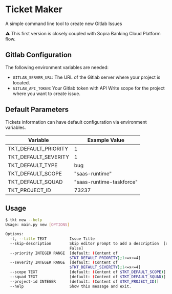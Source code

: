 # Ticket Maker

A simple command line tool to create new Gitlab Issues

:warning: This first version is closely coupled with Sopra Banking Cloud Platform flow.

## Gitlab Configuration

The following environment variables are needed:

- `GITLAB_SERVER_URL`: The URL of the Gitlab server where your project is located.
- `GITLAB_API_TOKEN`: Your Gitlab token with API Write scope for the project where you want to create issue.

## Default Parameters

Tickets information can have default configuration via environment variables.

| Variable             | Example Value            |
|----------------------|--------------------------|
| TKT_DEFAULT_PRIORITY | 1                        |
| TKT_DEFAULT_SEVERITY | 1                        |
| TKT_DEFAULT_TYPE     | bug                      |
| TKT_DEFAULT_SCOPE    | "saas-runtime"           |
| TKT_DEFAULT_SQUAD    | "saas-runtime-taskforce" |
| TKT_PROJECT_ID       | 73237                    |

## Usage

```bash
$ tkt new --help
Usage: main.py new [OPTIONS]

Options:
  -t, --title TEXT          Issue Title
  --skip-description        Skip editor prompt to add a description  [default:
                            False]
  --priority INTEGER RANGE  [default: (Content of
                            $TKT_DEFAULT_PRIORITY);1<=x<=4]
  --severity INTEGER RANGE  [default: (Content of
                            $TKT_DEFAULT_SEVERITY);1<=x<=4]
  --scope TEXT              [default: (Content of $TKT_DEFAULT_SCOPE)]
  --squad TEXT              [default: (Content of $TKT_DEFAULT_SQUAD)]
  --project-id INTEGER      [default: (Content of $TKT_PROJECT_ID)]
  --help                    Show this message and exit.
```


